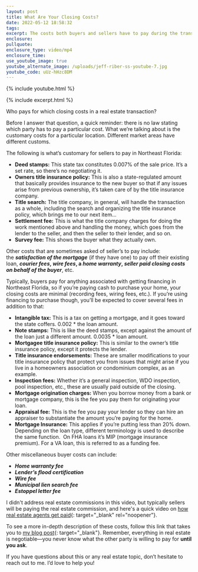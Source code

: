 ```yaml
---
layout: post
title: What Are Your Closing Costs?
date: 2022-05-12 18:58:32
tags:
excerpt: The costs both buyers and sellers have to pay during the transaction.
enclosure:
pullquote:
enclosure_type: video/mp4
enclosure_time:
use_youtube_image: true
youtube_alternate_image: /uploads/jeff-riber-ss-youtube-7.jpg
youtube_code: uUz-hHzc8DM
---
```

{% include youtube.html %}

{% include excerpt.html %}

Who pays for which closing costs in a real estate transaction?

Before I answer that question, a quick reminder: there is no law stating which party has to pay a particular cost. What we’re talking about is the customary costs for a particular location. Different market areas have different customs.

The following is what’s customary for sellers to pay in Northeast Florida:

* **Deed stamps:**&nbsp;This state tax constitutes 0.007% of the sale price. It’s a set rate, so there’s no negotiating it.
* **Owners title insurance policy:**&nbsp;This is also a state-regulated amount that basically provides insurance to the new buyer so that if any issues arise from previous ownership, it’s taken care of by the title insurance company.
* **Title search:**&nbsp;The title company, in general, will handle the transaction as a whole, including the search and organizing the title insurance policy, which brings me to our next item…
* **Settlement fee:**&nbsp;This is what the title company charges for doing the work mentioned above and handling the money, which goes from the lender to the seller, and then the seller to their lender, and so on.
* **Survey fee:**&nbsp;This shows the buyer what they actually own.

Other costs that are sometimes asked of seller’s to pay include: the&nbsp;***satisfaction of the mortgage***&nbsp;(if they have one) to pay off their existing loan,&nbsp;***courier fees*,&nbsp;*wire fees*, a&nbsp;*home warranty*,&nbsp;*seller paid closing costs on behalf of the buyer***, etc.

Typically, buyers pay for anything associated with getting financing in Northeast Florida, so if you’re paying cash to purchase your home, your closing costs are minimal (recording fees, wiring fees, etc.). If you’re using financing to purchase though, you’ll be expected to cover several fees in addition to that:

* **Intangible tax:**&nbsp;This is a tax on getting a mortgage, and it goes toward the state coffers. 0.002 \* the loan amount.
* **Note stamps:**&nbsp;This is like the deed stamps, except against the amount of the loan just a different amount. 0.0035 \* loan amount.
* **Mortgagee title insurance policy:**&nbsp;This is similar to the owner’s title insurance policy, except it protects the lender.
* **Title insurance endorsements:**&nbsp;These are smaller modifications to your title insurance policy that protect you from issues that might arise if you live in a homeowners association or condominium complex, as an example.
* **Inspection fees:**&nbsp;Whether it’s a general inspection, WDO inspection, pool inspection, etc., these are usually paid outside of the closing.&nbsp;
* **Mortgage origination charges:**&nbsp;When you borrow money from a bank or mortgage company, this is the fee you pay them for originating your loan.
* **Appraisal fee:**&nbsp;This is the fee you pay your lender so they can hire an appraiser to substantiate the amount you’re paying for the home.
* **Mortgage Insurance:**&nbsp;This applies if you’re putting less than 20% down. Depending on the loan type, different terminology is used to describe the same function. &nbsp;On FHA loans it’s MIP (mortgage insurance premium). For a VA loan, this is referred to as a funding fee.

Other miscellaneous buyer costs can include:

* ***Home warranty fee***
* ***Lender’s flood certification***
* ***Wire fee***
* ***Municipal lien search fee***
* ***Estoppel letter fee***

I didn't address real estate commissions in this video, but typically sellers will be paying the real estate commission, and here's a quick video on&nbsp;[how real estate agents get paid](https://jacksonvillerealestatevideos.com/a-quick-guide-to-how-real-estate-agents-get-paid.html){: target="_blank" rel="noopener"}.

To see a more in-depth description of these costs, follow this link that takes you to&nbsp;[my blog post](https://www.904living.com/selling/what-closing-costs-do-i-pay-when-i-sell-my-home/){: target="_blank"}. Remember, everything in real estate is negotiable—you never know what the other party is willing to pay for&nbsp;**until you ask**.&nbsp;

If you have questions about this or any real estate topic, don’t hesitate to reach out to me. I’d love to help you\!
